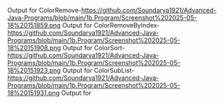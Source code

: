 Output for ColorRemove-https://github.com/Soundarya1921/Advanced-Java-Programs/blob/main/1b.Program/Screenshot%202025-05-18%20151859.png
Output for ColorRemoveByIndex-https://github.com/Soundarya1921/Advanced-Java-Programs/blob/main/1b.Program/Screenshot%202025-05-18%20151908.png
Output for ColorSort-https://github.com/Soundarya1921/Advanced-Java-Programs/blob/main/1b.Program/Screenshot%202025-05-18%20151923.png
Output for ColorSubList-https://github.com/Soundarya1921/Advanced-Java-Programs/blob/main/1b.Program/Screenshot%202025-05-18%20151931.png
Output for
